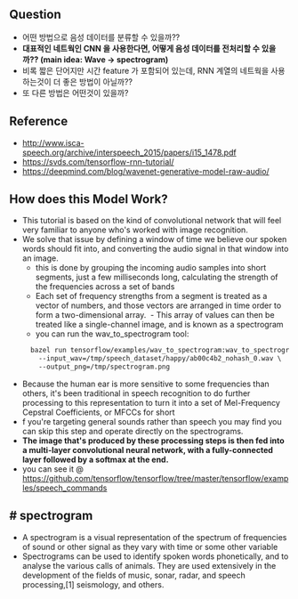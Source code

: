 ## Question
- 어떤 방법으로 음성 데이터를 분류할 수 있을까??
- <b>대표적인 네트웍인 CNN 을 사용한다면, 어떻게 음성 데이터를 전처리할 수 있을까?? (main idea: Wave -> spectrogram)</b>
- 비록 짧은 단어지만 시간 feature 가 포함되어 있는데, RNN 계열의 네트웍을 사용하는것이 더 좋은 방법이 아닐까??
- 또 다른 방법은 어떤것이 있을까?


## Reference
- http://www.isca-speech.org/archive/interspeech_2015/papers/i15_1478.pdf
- https://svds.com/tensorflow-rnn-tutorial/
- https://deepmind.com/blog/wavenet-generative-model-raw-audio/


## How does this Model Work?
- This tutorial is based on the kind of convolutional network that will feel very familiar to anyone who's worked with image recognition.
- We solve that issue by defining a window of time we believe our spoken words should fit into, and converting the audio signal in that window into an image. 
  - this is done by grouping the incoming audio samples into short segments, just a few milliseconds long, calculating the strength of the frequencies across a set of bands
  - Each set of frequency strengths from a segment is treated as a vector of numbers, and those vectors are arranged in time order to form a two-dimensional array.
  - This array of values can then be treated like a single-channel image, and is known as a spectrogram
  - you can run the wav_to_spectrogram tool:
  ```diff
    bazel run tensorflow/examples/wav_to_spectrogram:wav_to_spectrogram -- \
      --input_wav=/tmp/speech_dataset/happy/ab00c4b2_nohash_0.wav \
      --output_png=/tmp/spectrogram.png
  ```
- Because the human ear is more sensitive to some frequencies than others, it's been traditional in speech recognition to do further processing to this representation to turn it into a set of Mel-Frequency Cepstral Coefficients, or MFCCs for short
- f you're targeting general sounds rather than speech you may find you can skip this step and operate directly on the spectrograms.
- <b> The image that's produced by these processing steps is then fed into a multi-layer convolutional neural network, with a fully-connected layer followed by a softmax at the end.</b>
- you can see it @ https://github.com/tensorflow/tensorflow/tree/master/tensorflow/examples/speech_commands


## # spectrogram
- A spectrogram is a visual representation of the spectrum of frequencies of sound or other signal as they vary with time or some other variable
- Spectrograms can be used to identify spoken words phonetically, and to analyse the various calls of animals. They are used extensively in the development of the fields of music, sonar, radar, and speech processing,[1] seismology, and others.
